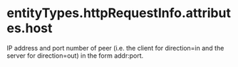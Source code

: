 # entityTypes.httpRequestInfo.attributes.host

IP address and port number of peer (i.e. the client for direction=in and the server for direction=out) in the form addr:port.

